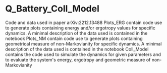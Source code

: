 # Q_Battery_Coll_Model
Code and data used in paper arXiv:2212.13488
Plots_ERG contain code use to generate plots containing energy and/or ergotropy values for specific dynamics. A minimal description of  the data used is contained in the notebook
Plots_NM contain code use to generate plots containing geometrical measure of non-Markovianity for specific dynamics. A minimal description of  the data used is contained in the notebook
Coll_Model contains the code used to simulate the dynamics for given parameters and to evaluate the system's energy, ergotropy and geometric measure of non-Markovianity
